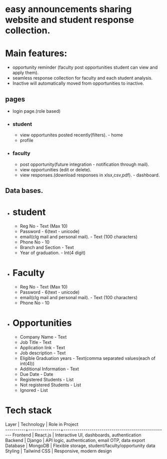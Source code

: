 # easy announcements sharing website and student response collection.
# Main features:
- opportunity reminder (faculty post opportunities student can view and apply them).
- seamless response collection for faculty and each student analysis.
- Inactive will automatically moved from opportunities to inactive.

## pages 
- login page.(role based)
- ### student 
    - view opportunites posted recently(filters). - home
    - profile
- ### faculty
    - post opportunity(future integration - notification through mail).
    - view opportunities (edit or delete).
    - view responses.(download responses in xlsx,csv,pdf). - dashboard.

## Data bases.
- # student
    - Reg No                               -    Text (Max 10)
    - Password                             -    6(text - unicode)
    - email(clg mail and personal mail).   -    Text (100 characters)
    - Phone No                             -    10
    - Branch and Section                   -    Text
    - Year of graduation.                  -    Int(4 digit)
-  # Faculty
    - Reg No                               -    Text (Max 10)
    - Password                             -    6(text - unicode)
    - email(clg mail and personal mail).   -    Text (100 characters)
    - Phone No                             -    10
- # Opportunities
    - Company Name                         -    Text
    - Job Title                            -    Text
    - Application link                     -    Text
    - Job description                      -    Text
    - Eligible Graduation years            -    Text(comma separated values(each of int(4)))
    - Additional Information               -    Text
    - Due Date                             -    Date
    - Registered Students                  -    List
    - Not registered Students              -    List
    - Ignored                              -    List



# Tech stack
Layer     |  Technology    |  Role in Project                                   
----------+----------------+----------------------------------------------------
Frontend  |  React.js      |  Interactive UI, dashboards, authentication        
Backend   |  Django        |  API logic, authentication, email OTP, data export 
Database  |  MongoDB       |  Flexible storage, student/faculty/opportunity data
Styling   |  Tailwind CSS  |  Responsive, modern design                         




